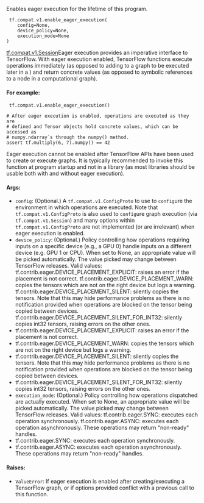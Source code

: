 
Enables eager execution for the lifetime of this program.

```
 tf.compat.v1.enable_eager_execution(
    config=None,
    device_policy=None,
    execution_mode=None
)
```
[tf.compat.v1.Session](https://www.tensorflow.org/api_docs/python/tf/compat/v1/Session)Eager execution provides an imperative interface to TensorFlow. With eager execution enabled, TensorFlow functions execute operations immediately (as opposed to adding to a graph to be executed later in a ) and return concrete values (as opposed to symbolic references to a node in a computational graph).

#### For example:

```
 tf.compat.v1.enable_eager_execution()

# After eager execution is enabled, operations are executed as they are
# defined and Tensor objects hold concrete values, which can be accessed as
# numpy.ndarray`s through the numpy() method.
assert tf.multiply(6, 7).numpy() == 42
```

Eager execution cannot be enabled after TensorFlow APIs have been used to create or execute graphs. It is typically recommended to invoke this function at program startup and not in a library (as most libraries should be usable both with and without eager execution).
#### Args:
- `config`: (Optional.) A `tf.compat.v1.ConfigProto` to use to `config`ure the environment in which operations are executed. Note that `tf.compat.v1.ConfigProto` is also used to `config`ure graph execution (via `tf.compat.v1.Session`) and many options within `tf.compat.v1.ConfigProto` are not implemented (or are irrelevant) when eager execution is enabled.
- `device_policy`: (Optional.) Policy controlling how operations requiring inputs on a specific device (e.g., a GPU 0) handle inputs on a different device (e.g. GPU 1 or CPU). When set to None, an appropriate value will be picked automatically. The value picked may change between TensorFlow releases. Valid values:
tf.contrib.eager.DEVICE_PLACEMENT_EXPLICIT: raises an error if the placement is not correct.
tf.contrib.eager.DEVICE_PLACEMENT_WARN: copies the tensors which are not on the right device but logs a warning.
tf.contrib.eager.DEVICE_PLACEMENT_SILENT: silently copies the tensors. Note that this may hide performance problems as there is no notification provided when operations are blocked on the tensor being copied between devices.
tf.contrib.eager.DEVICE_PLACEMENT_SILENT_FOR_INT32: silently copies int32 tensors, raising errors on the other ones.
- tf.contrib.eager.DEVICE_PLACEMENT_EXPLICIT: raises an error if the placement is not correct.
- tf.contrib.eager.DEVICE_PLACEMENT_WARN: copies the tensors which are not on the right device but logs a warning.
- tf.contrib.eager.DEVICE_PLACEMENT_SILENT: silently copies the tensors. Note that this may hide performance problems as there is no notification provided when operations are blocked on the tensor being copied between devices.
- tf.contrib.eager.DEVICE_PLACEMENT_SILENT_FOR_INT32: silently copies int32 tensors, raising errors on the other ones.
- `execution_mode`: (Optional.) Policy controlling how operations dispatched are actually executed. When set to None, an appropriate value will be picked automatically. The value picked may change between TensorFlow releases. Valid values:
tf.contrib.eager.SYNC: executes each operation synchronously.
tf.contrib.eager.ASYNC: executes each operation asynchronously. These operations may return "non-ready" handles.
- tf.contrib.eager.SYNC: executes each operation synchronously.
- tf.contrib.eager.ASYNC: executes each operation asynchronously. These operations may return "non-ready" handles.
#### Raises:
- `ValueError`: If eager execution is enabled after creating/executing a TensorFlow graph, or if options provided conflict with a previous call to this function.
